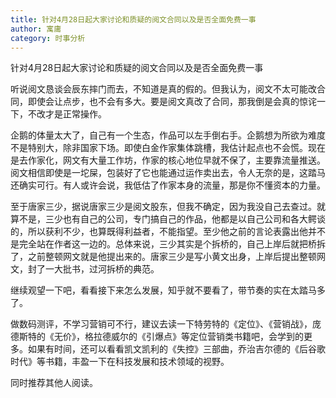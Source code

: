 ```yaml
---
title: 针对4月28日起大家讨论和质疑的阅文合同以及是否全面免费一事
author: 寓庸
category: 时事分析
---
```

针对4月28日起大家讨论和质疑的阅文合同以及是否全面免费一事

听说阅文恳谈会辰东摔门而去，不知道是真的假的。但我认为，阅文不太可能改合同，即使会让点步，也不会有多大。要是阅文真改了合同，那我倒是会真的惊诧一下，不改才是正常操作。

企鹅的体量太大了，自己有一个生态，作品可以左手倒右手。企鹅想为所欲为难度不是特别大，除非国家下场。即使白金作家集体跳槽，我估计起点也不会慌。现在是去作家化，网文有大量工作坊，作家的核心地位早就不保了，主要靠流量推送。阅文相信即使是一坨屎，包装好了它也能通过运作卖出去，令人无奈的是，这踏马还确实可行。有人或许会说，我低估了作家本身的流量，那是你不懂资本的力量。

至于唐家三少，据说唐家三少是阅文股东，但我不确定，因为我没自己去查过。就算不是，三少也有自己的公司，专门搞自己的作品，他都是以自己公司和各大鳄谈的，所以获利不少，也算既得利益者，不能指望。至少他之前的言论表露出他并不是完全站在作者这一边的。总体来说，三少其实是个拆桥的，自己上岸后就把桥拆了，之前整顿网文就是他提出来的。唐家三少是写小黄文出身，上岸后提出整顿网文，封了一大批书，过河拆桥的典范。

继续观望一下吧，看看接下来怎么发展，知乎就不要看了，带节奏的实在太踏马多了。

 做数码测评，不学习营销可不行，建议去读一下特劳特的《定位》、《营销战》，庞德斯特的《无价》，格拉德威尔的《引爆点》等定位营销类书籍吧，会学到的更多。如果有时间，还可以看看凯文凯利的《失控》三部曲，乔治吉尔德的《后谷歌时代》等书籍，丰盈一下在科技发展和技术领域的视野。

同时推荐其他人阅读。